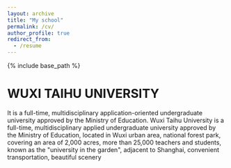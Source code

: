 ```yaml
---
layout: archive
title: "My school"
permalink: /cv/
author_profile: true
redirect_from:
  - /resume
---
```


{% include base_path %}

WUXI TAIHU UNIVERSITY
======
It is a full-time, multidisciplinary application-oriented undergraduate university approved by the Ministry of Education.
Wuxi Taihu University is a full-time, multidisciplinary applied undergraduate university approved by the Ministry of Education, located in Wuxi urban area, national forest park, covering an area of 2,000 acres, more than 25,000 teachers and students, known as the "university in the garden", adjacent to Shanghai, convenient transportation, beautiful scenery
  




